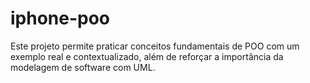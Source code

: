 # iphone-poo
Este projeto permite praticar conceitos fundamentais de POO com um exemplo real e contextualizado, além de reforçar a importância da modelagem de software com UML.
